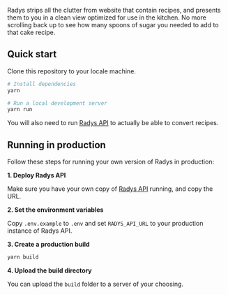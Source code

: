 Radys strips all the clutter from website that contain recipes, and presents them to you in a clean view optimized for use in the kitchen. No more scrolling back up to see how many spoons of sugar you needed to add to that cake recipe.

## Quick start

Clone this repository to your locale machine.

```bash
# Install dependencies
yarn

# Run a local development server
yarn run
```

You will also need to run [Radys API](https://github.com/mattijsbliek/radys-api) to actually be able to convert recipes.

## Running in production

Follow these steps for running your own version of Radys in production:

**1. Deploy Radys API**

Make sure you have your own copy of [Radys API](https://github.com/mattijsbliek/radys-api) running, and copy the URL.

**2. Set the environment variables**

Copy `.env.example` to `.env` and set `RADYS_API_URL` to your production instance of Radys API.

**3. Create a production build**

```bash
yarn build
```

**4. Upload the build directory**

You can upload the `build` folder to a server of your choosing.
